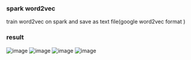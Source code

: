 ### spark word2vec train word2vec on spark and save as text file(google word2vec format )### result![image](https://raw.githubusercontent.com/zhyq/word2vec-spark/master/IMG_4637.PNG)![image](https://raw.githubusercontent.com/zhyq/word2vec-spark/master/IMG_4638.PNG)![image](https://raw.githubusercontent.com/zhyq/word2vec-spark/master/IMG_4639.PNG)![image](https://raw.githubusercontent.com/zhyq/word2vec-spark/master/IMG_4643.PNG)